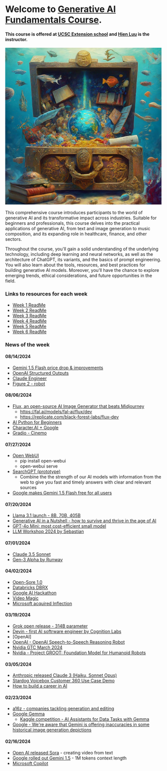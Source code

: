 # Welcome to [Generative AI Fundamentals Course](https://www.ucsc-extension.edu/courses/generative-ai-fundamentals/). 
#### This course is offered at [UCSC Extension school](https://www.ucsc-extension.edu/courses/generative-ai-fundamentals/) and [Hien Luu](https://www.linkedin.com/in/hienluu/) is the instructor.

<img src="images/image_fx_a_treasure_chest_at_the_bottom_of_the_ocean_t.png" width="500" height="500" />

This comprehensive course introduces participants to the world of generative AI and its transformative impact across industries. Suitable for beginners and professionals, this course delves into the practical applications of generative AI, from text and image generation to music composition, and its expanding role in healthcare, finance, and other sectors.

Throughout the course, you'll gain a solid understanding of the underlying technology, including deep learning and neural networks, as well as the architecture of ChatGPT, its variants, and the basics of prompt engineering. You will also learn about the tools, resources, and best practices for building generative AI models. Moreover, you’ll have the chance to explore emerging trends, ethical considerations, and future opportunities in the field.


### Links to resources for each week
* [Week 1 ReadMe](week1/README.md)
* [Week 2 ReadMe](week2/README.md)
* [Week 3 ReadMe](week3/README.md)
* [Week 4 ReadMe](week4/README.md)
* [Week 5 ReadMe](week5/README.md)
* [Week 6 ReadMe](week6/README.md)

### News of the week
#### 08/14/2024
* [Gemini 1.5 Flash price drop & improvements](https://developers.googleblog.com/en/gemini-15-flash-updates-google-ai-studio-gemini-api/)
* [OpenAI Structured Outputs](https://openai.com/index/introducing-structured-outputs-in-the-api/)
* [Claude Engineer](https://github.com/Doriandarko/claude-engineer)
* [Figure 2 - robot](https://www.youtube.com/watch?v=0SRVJaOg9Co)

#### 08/06/2024
* [Flux, an open-source AI Image Generator that beats Midjourney](https://blackforestlabs.ai/#get-flux)
  * https://fal.ai/models/fal-ai/flux/dev
  * https://replicate.com/black-forest-labs/flux-dev
* [AI Python for Beginners](https://www.deeplearning.ai/short-courses/ai-python-for-beginners/)
* [Character.AI + Google](https://blog.character.ai/our-next-phase-of-growth/)
* [Gradio - Cinemo](https://huggingface.co/spaces/maxin-cn/Cinemo)


#### 07/27/2024
* [Open WebUI](https://docs.openwebui.com/)
  * pip install open-webui
  * open-webui serve
* [SearchGPT (prototype)](https://openai.com/index/searchgpt-prototype/)
  * Combine the the strength of our AI models with information from the web to give you fast and timely answers with clear and relevant sources
* [Google makes Gemini 1.5 Flash free for all users](https://blog.google/products/gemini/google-gemini-new-features-july-2024/)


#### 07/20/2024
* [Llama 3.1 launch - 8B, 70B, 405B](https://ai.meta.com/blog/meta-llama-3-1/)
* [Generative AI in a Nutshell - how to survive and thrive in the age of AI](https://www.youtube.com/watch?v=2IK3DFHRFfw)
* [GPT-4o Mini: most cost-efficient small model](https://openai.com/index/gpt-4o-mini-advancing-cost-efficient-intelligence/)
* [LLM Workshop 2024 by Sebastian](https://github.com/rasbt/LLM-workshop-2024)

#### 07/01/2024
* [Claude 3.5 Sonnet](https://www.anthropic.com/news/claude-3-5-sonnet)
* [Gen-3 Alpha by Runway](https://www.youtube.com/watch?v=nByslCkykj8) 

#### 04/02/2024
* [Open-Sore 1.0](https://github.com/hpcaitech/Open-Sora?tab=readme-ov-file)
* [Databricks DBRX](https://www.databricks.com/company/newsroom/press-releases/databricks-launches-dbrx-new-standard-efficient-open-source-models)
* [Google AI Hackathon](https://googleai.devpost.com/)
* [Video Magic](https://www.youtube.com/watch?v=MlPefkrS-Sk)
* [Microsoft acquired Inflection](https://www.bloomberg.com/news/articles/2024-03-21/microsoft-to-pay-inflection-ai-650-million-after-scooping-up-most-of-staff)

#### 03/19/2024
* [Grok open release - 314B parameter](https://x.ai/blog/grok-os)
* [Devin - first AI softrware engineer by Cognition Labs](https://www.cognition-labs.com/introducing-devin)
* [OpenAI]
* [OpenAI - OpenAI Speech-to-Speech Reasoning Robot](https://www.youtube.com/watch?v=Sq1QZB5baNw)
* [Nvidia GTC March 2024](https://www.youtube.com/watch?v=Y2F8yisiS6E)
* [Nvidia - Project GROOT: Foundation Model for Humanoid Robots](https://nvidianews.nvidia.com/news/foundation-model-isaac-robotics-platform)


#### 03/05/2024
* [Anthropic released Claude 3 (Haiku, Sonnet Opus)](https://www.anthropic.com/news/claude-3-family)
* [Stardog Voicebox Customer 360 Use Case Demo](https://www.youtube.com/watch?v=77OtxQr0DCk)
* [How to build a career in AI](https://www.deeplearning.ai/resources/#ebooks)


#### 02/23/2024
* [a16z - companies tackling generation and editing](https://twitter.com/venturetwins/status/1757077455616332056)
* [Google Gemma](https://blog.google/technology/developers/gemma-open-models/)
  * [Kaggle competition - AI Assistants for Data Tasks with Gemma](https://www.kaggle.com/competitions/data-assistants-with-gemma)
* [Google - We're aware that Gemini is offering inaccuracies in some historical image generation depictions](https://twitter.com/Google_Comms/status/1760354549481546035)

#### 02/16/2024
* [Open AI released Sora](https://openai.com/sora) - creating video from text
* [Google rolled out Gemini 1.5](https://blog.google/technology/ai/google-gemini-next-generation-model-february-2024/#sundar-note) - 1M tokens context length
* [Microsoft Copilot](https://www.bing.com/search?toncp=0&FORM=hpcodx&q=Bing+AI&showconv=1)
